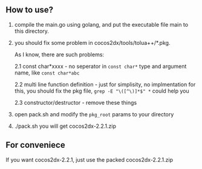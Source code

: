 ## How to use?

1. compile the main.go using golang, and put the executable file main to this directory.

2. you should fix some problem in cocos2dx/tools/tolua++/*.pkg. 

	As I know, there are such problems:

	2.1 const char*xxxx - no seperator in `const char*` type and argument name, like `const char*abc`

	2.2 multi line function definition - just for simplisity, no implmentation for this, 
		you should fix the pkg file, `grep -E "\([^\)]*$" *` could help you

	2.3 constructor/destructor - remove these things

3. open pack.sh and modify the `pkg_root` params to your directory

4. ./pack.sh you will get cocos2dx-2.2.1.zip

## For conveniece

If you want cocos2dx-2.2.1, just use the packed cocos2dx-2.2.1.zip


